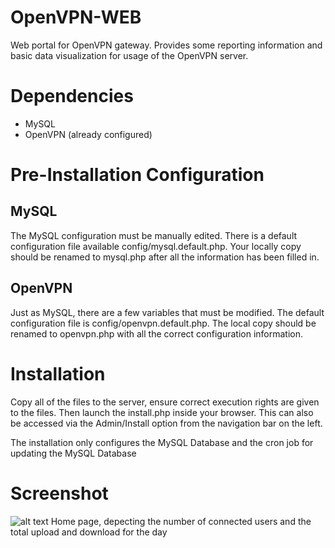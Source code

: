 # OpenVPN-WEB

Web portal for OpenVPN gateway. Provides some reporting information and basic data visualization for usage of the OpenVPN server.

# Dependencies
* MySQL
* OpenVPN (already configured)

# Pre-Installation Configuration
## MySQL
The MySQL configuration must be manually edited. There is a default configuration file available config/mysql.default.php. Your locally copy should be renamed to mysql.php after all the information has been filled in.

## OpenVPN
Just as MySQL, there are a few variables that must be modified. The default configuration file is config/openvpn.default.php. The local copy should be renamed to openvpn.php with all the correct configuration information.

# Installation
Copy all of the files to the server, ensure correct execution rights are given to the files. Then launch the install.php inside your browser. This can also be accessed via the Admin/Install option from the navigation bar on the left.

The installation only configures the MySQL Database and the cron job for updating the MySQL Database

# Screenshot
![alt text](https://github.com/viperman1271/openvpn-web/blob/master/documentation/Screenshot.jpg "Screenshot")
Home page, depecting the number of connected users and the total upload and download for the day
